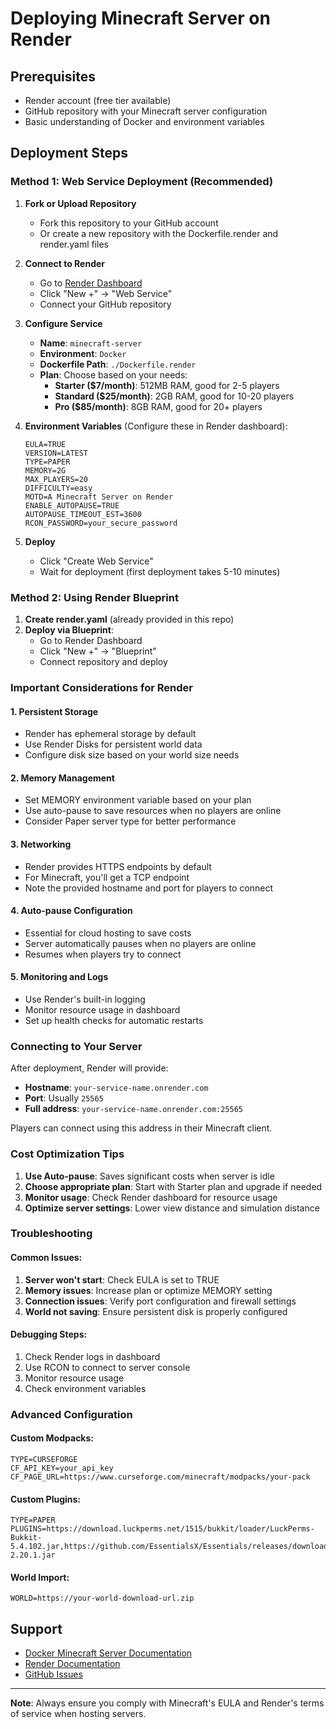 # Deploying Minecraft Server on Render

## Prerequisites
- Render account (free tier available)
- GitHub repository with your Minecraft server configuration
- Basic understanding of Docker and environment variables

## Deployment Steps

### Method 1: Web Service Deployment (Recommended)

1. **Fork or Upload Repository**
   - Fork this repository to your GitHub account
   - Or create a new repository with the Dockerfile.render and render.yaml files

2. **Connect to Render**
   - Go to [Render Dashboard](https://render.com/dashboard)
   - Click "New +" → "Web Service"
   - Connect your GitHub repository

3. **Configure Service**
   - **Name**: `minecraft-server`
   - **Environment**: `Docker`
   - **Dockerfile Path**: `./Dockerfile.render`
   - **Plan**: Choose based on your needs:
     - **Starter ($7/month)**: 512MB RAM, good for 2-5 players
     - **Standard ($25/month)**: 2GB RAM, good for 10-20 players
     - **Pro ($85/month)**: 8GB RAM, good for 20+ players

4. **Environment Variables** (Configure these in Render dashboard):
   ```
   EULA=TRUE
   VERSION=LATEST
   TYPE=PAPER
   MEMORY=2G
   MAX_PLAYERS=20
   DIFFICULTY=easy
   MOTD=A Minecraft Server on Render
   ENABLE_AUTOPAUSE=TRUE
   AUTOPAUSE_TIMEOUT_EST=3600
   RCON_PASSWORD=your_secure_password
   ```

5. **Deploy**
   - Click "Create Web Service"
   - Wait for deployment (first deployment takes 5-10 minutes)

### Method 2: Using Render Blueprint

1. **Create render.yaml** (already provided in this repo)
2. **Deploy via Blueprint**:
   - Go to Render Dashboard
   - Click "New +" → "Blueprint"
   - Connect repository and deploy

### Important Considerations for Render

#### 1. **Persistent Storage**
- Render has ephemeral storage by default
- Use Render Disks for persistent world data
- Configure disk size based on your world size needs

#### 2. **Memory Management**
- Set MEMORY environment variable based on your plan
- Use auto-pause to save resources when no players are online
- Consider Paper server type for better performance

#### 3. **Networking**
- Render provides HTTPS endpoints by default
- For Minecraft, you'll get a TCP endpoint
- Note the provided hostname and port for players to connect

#### 4. **Auto-pause Configuration**
- Essential for cloud hosting to save costs
- Server automatically pauses when no players are online
- Resumes when players try to connect

#### 5. **Monitoring and Logs**
- Use Render's built-in logging
- Monitor resource usage in dashboard
- Set up health checks for automatic restarts

### Connecting to Your Server

After deployment, Render will provide:
- **Hostname**: `your-service-name.onrender.com`
- **Port**: Usually `25565`
- **Full address**: `your-service-name.onrender.com:25565`

Players can connect using this address in their Minecraft client.

### Cost Optimization Tips

1. **Use Auto-pause**: Saves significant costs when server is idle
2. **Choose appropriate plan**: Start with Starter plan and upgrade if needed
3. **Monitor usage**: Check Render dashboard for resource usage
4. **Optimize server settings**: Lower view distance and simulation distance

### Troubleshooting

#### Common Issues:
1. **Server won't start**: Check EULA is set to TRUE
2. **Memory issues**: Increase plan or optimize MEMORY setting
3. **Connection issues**: Verify port configuration and firewall settings
4. **World not saving**: Ensure persistent disk is properly configured

#### Debugging Steps:
1. Check Render logs in dashboard
2. Use RCON to connect to server console
3. Monitor resource usage
4. Check environment variables

### Advanced Configuration

#### Custom Modpacks:
```env
TYPE=CURSEFORGE
CF_API_KEY=your_api_key
CF_PAGE_URL=https://www.curseforge.com/minecraft/modpacks/your-pack
```

#### Custom Plugins:
```env
TYPE=PAPER
PLUGINS=https://download.luckperms.net/1515/bukkit/loader/LuckPerms-Bukkit-5.4.102.jar,https://github.com/EssentialsX/Essentials/releases/download/2.20.1/EssentialsX-2.20.1.jar
```

#### World Import:
```env
WORLD=https://your-world-download-url.zip
```

## Support

- [Docker Minecraft Server Documentation](https://docker-minecraft-server.readthedocs.io/)
- [Render Documentation](https://render.com/docs)
- [GitHub Issues](https://github.com/itzg/docker-minecraft-server/issues)

---

**Note**: Always ensure you comply with Minecraft's EULA and Render's terms of service when hosting servers.
